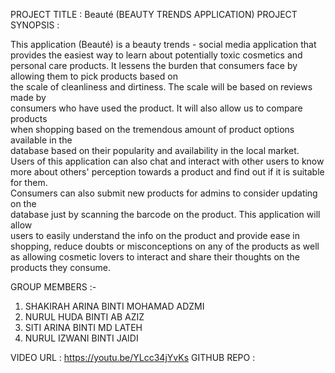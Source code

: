 PROJECT TITLE : Beauté  (BEAUTY TRENDS APPLICATION)
PROJECT SYNOPSIS :

This application (Beauté) is a beauty trends - social media application that provides 
the easiest way to learn about potentially toxic cosmetics and personal care products. 
It lessens the burden that consumers face by allowing them to pick products based on              
the scale of cleanliness and dirtiness. The scale will be based on reviews made by              
consumers who have used the product. It will also allow us to compare products              
when shopping based on the tremendous amount of product options available in the             
database based on their popularity and availability in the local market. 
Users of this application can also chat and interact with other users to know more
about others' perception towards a product and find out if it is suitable for them.            
Consumers can also submit new products for admins to consider updating on the              
database just by scanning the barcode on the product. This application will allow             
users to easily understand the info on the product and provide ease in shopping,
reduce doubts or misconceptions on any of the products as well as allowing cosmetic
lovers to interact and share their thoughts on the products they consume.

GROUP MEMBERS :-
1. SHAKIRAH ARINA BINTI MOHAMAD ADZMI
2. NURUL HUDA BINTI AB AZIZ
3. SITI ARINA BINTI MD LATEH
4. NURUL IZWANI BINTI JAIDI

VIDEO URL : https://youtu.be/YLcc34jYvKs
GITHUB REPO :